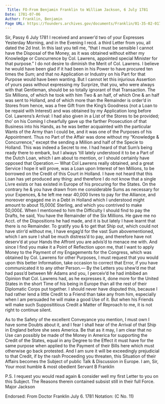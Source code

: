```yaml
---
 Title: FO-From Benjamin Franklin to William Jackson, 6 July 1781
Date: 1781-07-06
Author: Franklin, Benjamin
Page URL: https://founders.archives.gov/documents/Franklin/01-35-02-0170
---
```


Sir,
Passy 6 July 1781
I received and answer’d two of your Expresses Yesterday Morning, and in the Evening I recd. a third Letter from you, all dated the 2d Inst.
In this last you tell me, “that I must be sensible I cannot have the Disposal of the Money, as it was obtained without either my Knowledge or Concurrence by Col. Lawrens, appointed special Minister for that purpose.”
I do not desire to diminish the Merit of Col. Lawrens. I believe he would have been glad if it had been in his Power to have procured ten times the Sum; and that no Application or Industry on his Part for that Purpose would have been wanting. But I cannot let this injurious Assertion of yours pass without expressing my Surprize, that you, who were always with that Gentleman, should be so totally ignorant of that Transaction. The Six Millions, of which he took with him Two & an half, of which One & an half was sent to Holland, and of which more than the Remainder is order’d in Stores from hence, was a free Gift from the King’s Goodness (not a Loan to be repaid with Interest) and was obtained by my Application long before Col. Lawrens’s Arrival: I had also given in a List of the Stores to be provided; tho’ on his Coming I chearfully gave up the farther Prosecution of that Business into his Hands, as he was better acquainted with the particular Wants of the Army than I could be, and it was one of the Purposes of his Appointment. Thus no Part of the Affair was done without my “Knowledge & Concurrence,” except the sending a Million and half of the Specie to Holland. This was indeed a Secret to me. I had heard of that Sum’s being ready there to embark, but I always ’till lately understood it to be a Part of the Dutch Loan, which I am about to mention, or I should certainly have opposed that Operation.— What Col Lawrens really obtained, and a great Service I hope it will prove, was a Loan upon Interest of ten Millions, to be borrowed on the Credit of this Court in Holland. I have not heard that this Loan has yet produced any thing: and therefore I do not know that a single Livre exists or has existed in Europe of his procuring for the States. On the contrary he & you have drawn from me considerable Sums as necessary for your Expences, & he left me near 40,000 livres to pay for the Alliance, and moreover engaged me in a Debt in Holland which I understood might amount to about 15,000£ Sterling, and which you contrived to make 50,000£. When I mentioned to him the Difficulty I should find to pay the Drafts, he said, You have the Remainder of the Six Millions. He gave me no Acct. of the Dispositions he had made, and it is but lately I have learnt that there is no Remainder. To gratify you & to get that Ship out, which could not have stirr’d without me, I have engag’d for the vast Sum abovementioned, which I am sure I shall be much distress’d to pay, and therefore have not deserv’d at your Hands the Affront you are advis’d to menace me with. And since I find you make it a Point of Reflection upon me, that I want to apply Money to the Payment of my Engagements for the Congress, which was obtained by Col. Lawrens for other Purposes, I must request that you would upon this better Information, take occasion to correct that Error, if you have communicated it to any other Person.— By the Letters you shew’d me that had pass’d between Mr Adams and you, I perceiv’d he had imbibed an Opinion that Col. Lawrens had, as he expresses it, done more for the United States in the short Time of his being in Europe than all the rest of their Diplomatic Corps put together. I should never have disputed this, because I had rather lend a little Credit to a Friend than take any from him, especially when I am persuaded he will make a good Use of it. But when his Friends will make such Supposititious Credit a Matter of Reproach to me, it is not right to continue silent.

As to the Safety of the excellent Conveyance you mention, I must own I have some Doubts about it, and I fear I shall hear of the Arrival of that Ship in England before she sees America. Be that as it may, I am clear that no Use can possibly be made of the Money in America for supporting the Credit of the States, equal in any Degree to the Effect it must have for the same purpose when applied to the Payment of their Bills here which must otherwise go back protested. And I am sure it will be exceedingly prejudicial to that Credit, if by the rash Proceeding you threaten, this Situation of their Affairs becomes the Subject of public Talk & Discussion in Europe.
I am, Sir, Your most humble & most obedient Servant
B Franklin

P.S. I request you would read again & consider well my first Letter to you on this Subject. The Reasons therein contained subsist still in their full Force.
  Major Jackson

 
Endorsed: From Doctor Franklin July 6. 1781
Notation: (C No. 11)

